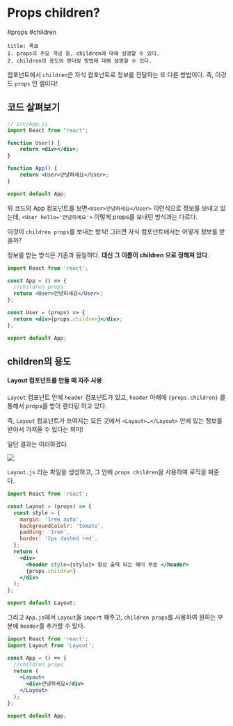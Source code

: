 # Props children?
#props #children

```ad-summary
title: 목표
1. props의 주요 개념 중, children에 대해 설명할 수 있다. 
2. children의 용도와 렌더링 방법에 대해 설명할 수 있다.
```

컴포넌트에서 `children`은 자식 컴포넌트로 정보를 전달하는 또 다른 방법이다. 즉, 이것도 `props` 인 셈이다!

## 코드 살펴보기
```jsx
// src/App.js 
import React from "react"; 

function User() { 
	return <div></div>; 
} 

function App() { 
	return <User>안녕하세요</User>; 
} 

export default App;
```

위 코드의 App 컴포넌트를 보면`<User>안녕하세요</User>` 이런식으로 정보를 보내고 있는데, `<User hello='안녕하세요'>` 이렇게 props를 보내던 방식과는 다르다.

이것이 `children props`를 보내는 방식! 그러면 자식 컴포넌트에서는 어떻게 정보를 받을까? 

정보를 받는 방식은 기존과 동일하다. **대신 그 이름이 children 으로 정해져 있다**. 
```jsx
import React from 'react';

const App = () => {
  //children props
  return <User>안녕하세요</User>;
};

const User = (props) => {
  return <div>{props.children}</div>;
};

export default App;
```


## children의 용도

#### Layout 컴포넌트를 만들 때 자주 사용
`Layout` 컴포넌트 안에 `header` 컴포넌트가 있고, `header` 아래에 `{props.children}` 를 통해서 props를 받아 렌더링 하고 있다. 

즉, `Layout` 컴포넌트가 쓰여지는 모든 곳에서 `<Layout>…</Layout>` 안에 있는 정보를 받아서 가져올 수 있다는 의미!

일단 결과는 이러하겠다.

![](https://i.imgur.com/VsUtwuZ.png)

`Layout.js` 라는 파일을 생성하고, 그 안에 `props children`을 사용하여 로직을 짜준다.
```jsx
import React from 'react';

const Layout = (props) => {
  const style = {
    margin: '1rem auto',
    backgroundCololr: 'tomato',
    padding: '1rem',
    border: '2px dashed red',
  };
  return (
    <div>
      <header style={style}> 항상 출력 되는 헤더 부분 </header>
      {props.children}
    </div>
  );
};

export default Layout;

```

그리고 `App.js`에서 `Layout`을 `import` 해주고, `children props`를 사용하여 원하는 부분에 `header`를 추가할 수 있다.
```jsx
import React from 'react';
import Layout from 'Layout';

const App = () => {
  //children props
  return (
    <Layout>
      <div>안녕하세요</div>
    </Layout>
  );
};

export default App;

```